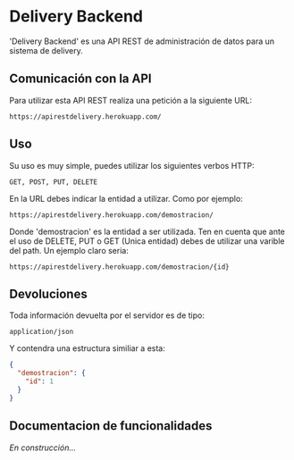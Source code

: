 # Delivery Backend

'Delivery Backend' es una API REST de administración de datos para un sistema de delivery.

## Comunicación con la API

Para utilizar esta API REST realiza una petición a la siguiente URL:

```URL
https://apirestdelivery.herokuapp.com/
```

## Uso

Su uso es muy simple, puedes utilizar los siguientes verbos HTTP:

```
GET, POST, PUT, DELETE
```

En la URL debes indicar la entidad a utilizar. Como por ejemplo:

```
https://apirestdelivery.herokuapp.com/demostracion/
```

Donde 'demostracion' es la entidad a ser utilizada. Ten en cuenta que ante el uso de DELETE, PUT o GET (Unica entidad) debes de utilizar una varible del path. Un ejemplo claro seria:

```
https://apirestdelivery.herokuapp.com/demostracion/{id}
```

## Devoluciones

Toda información devuelta por el servidor es de tipo:

```
application/json
```

Y contendra una estructura similiar a esta:

```json
{
  "demostracion": {
    "id": 1
  }
}
```

## Documentacion de funcionalidades

*En construcción...*

